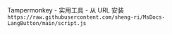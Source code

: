 Tampermonkey - 实用工具 - 从 URL 安装
```https://raw.githubusercontent.com/sheng-ri/MsDocs-LangButton/main/script.js```
